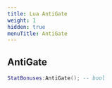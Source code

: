 ```yaml
---
title: Lua AntiGate
weight: 1
hidden: true
menuTitle: AntiGate
---
```

## AntiGate
```lua
StatBonuses:AntiGate(); -- bool
```